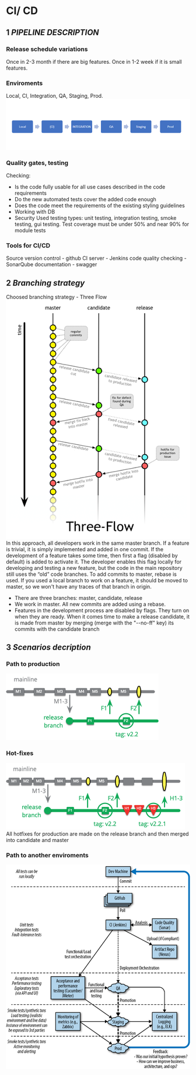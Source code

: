 # CI/ CD 
## 1 ***PIPELINE DESCRIPTION***

### **Release schedule variations**
Once in 2-3 month if there are big features.
Once in 1-2 week if it is small features.

### **Enviroments**
Local, CI, Integration, QA, Staging, Prod.
![stages](img/stages.png)
### **Quality gates, testing**
Checking:
- Is the code fully usable for all use cases described in the code requirements
- Do the new automated tests cover the added code enough
- Does the code meet the requirements of the existing styling guidelines
- Working with DB
- Security
Used testing types: unit testing, integration testing, smoke testing, gui testing.
Test coverage must be under 50% and near 90% for module tests
### **Tools for CI/CD**
Source version control - github
CI server - Jenkins
code quality checking - SonarQube
documentation - swagger

## 2 ***Branching strategy***
Choosed branching strategy - Three Flow
![flow](img/threeflow.png)
In this approach, all developers work in the same master branch. If a feature is trivial, it is simply implemented and added in one commit. If the development of a feature takes some time, then first a flag (disabled by default) is added to activate it. The developer enables this flag locally for developing and testing a new feature, but the code in the main repository still uses the “old” code branches. To add commits to master, rebase is used. If you used a local branch to work on a feature, it should be moved to master, so we won't have any traces of that branch in origin.
- There are three branches: master, candidate, release
- We work in master. All new commits are added using a rebase.
- Features in the development process are disabled by flags. They turn on when they are ready.
When it comes time to make a release candidate, it is made from master by merging (merge with the "--no-ff" key) its commits with the candidate branch


## 3 ***Scenarios decription***
### **Path to production**
![release](img/release.png)

### **Hot-fixes**
![hotfix](img/hotfixes.png)
All hotfixes for production are made on the release branch and then merged into candidate and master
### **Path to another enviroments**
![env](img/env.png)
